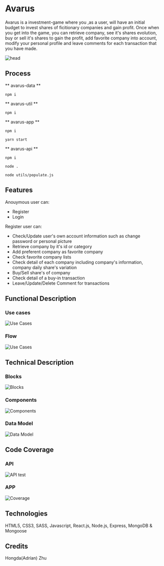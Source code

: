 # Avarus

Avarus is a investment-game where you ,as a user, will have an initial budget to invest shares of ficitionary companies and gain profit. Once when you get into the game, you can retrieve company, see it's shares evolution, buy or sell it's shares to gain the profit, add favorite company into account, modify your personal profile and leave comments for each transaction that you have made.

![head](https://media0.giphy.com/media/rM0wxzvwsv5g4/giphy.gif?cid=790b7611c5bc1b46948fd8d6dcea108f680b353f908a6175&rid=giphy.gif)

## Process

** avarus-data **

```
npm i
```

** avarus-util **

```
npm i
```

** avarus-app **

```
npm i
```

```
yarn start
```

** avarus-api **

```
npm i
```

```
node .
```

```
node utils/populate.js
```

## Features

Anouymous user can: 
- Register
- Login

Register user can:
- Check/Update user's own account information such as change password or personal picture
- Retrieve company by it's id or category
- Add preferent company as favorite company
- Check favorite company lists 
- Check detail of each company including company's information, company daily share's variation
- Buy/Sell share's of company 
- Check detail of a buy-in transaction
- Leave/Update/Delete Comment for transactions

## Functional Description

### Use cases
![Use Cases](./avarus-doc/images/USER&#32;CASES.jpg)
### Flow
![Use Cases](./avarus-doc/images/USER&#32;FLOW.jpg)

## Technical Description

### Blocks
![Blocks](./avarus-doc/images/block.png)

### Components
![Components](./avarus-doc/images/components.png)

### Data Model
![Data Model](./avarus-doc/images/Data&#32;Model&#32;Avarus.jpg)

## Code Coverage
### API
![API test](./avarus-doc/images/API&#32;Test.png)

### APP
![Coverage](./avarus-doc/images/App&#32;Test.png)

## Technologies

HTML5, CSS3, SASS, Javascript, React.js, Node.js, Express, MongoDB & Mongoose

## Credits

Hongda(Adrían) Zhu